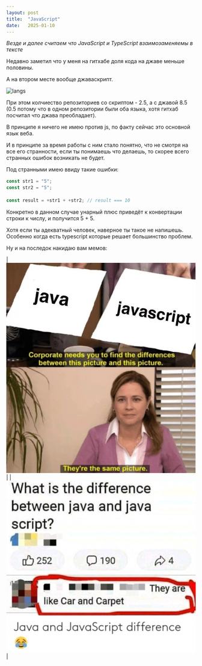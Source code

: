 ```yaml
---
layout: post
title:  "JavaScript"
date:   2025-01-10
---
```


*Везде и далее считаем что JavaScript и TypeScript взаимозаменяемы в тексте*

Недавно заметил что у меня на гитхабе доля кода на джаве меньше половины.

А на втором месте вообще джаваскрипт.

![langs](https://github-readme-stats.vercel.app/api/top-langs/?username=ruska112x&layout=compact&theme=gruvbox)

При этом колчиество репозиториев со скриптом - 2.5, а с джавой 8.5
(0.5 потому что в одном репозитории были оба языка,
хотя гитхаб посчитал что джава преобладает).

В принципе я ничего не имею против js,
по факту сейчас это основной язык веба.

И в принципе за время работы с ним стало понятно,
что не смотря на все его странности,
если ты понимаешь что делаешь,
то скорее всего странных ошибок возникать не будет.

Под странными имею ввиду такие ошибки:

```javascript
const str1 = "5";
const str2 = "5";

const result = +str1 + +str2; // result === 10
```

Конкретно в данном случае унарный плюс
приведёт к конвертации строки к числу,
и получится 5 + 5.

Хотя если ты адекватный человек, наверное ты такое не напишешь.
Особенно когда есть typescript которые решает большинство проблем.

Ну и на последок накидаю вам мемов:

| ![meme raz](/assets/2025-01-10-java-script/pam-javascript.jpg) |
| ![meme dva](/assets/2025-01-10-java-script/java-javascript-meme.jpg) |
